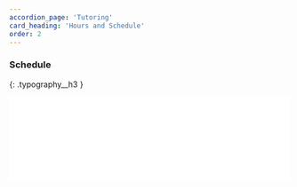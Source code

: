 ```yaml
---
accordion_page: 'Tutoring'
card_heading: 'Hours and Schedule'
order: 2
---
```


### Schedule
{: .typography__h3 }

<iframe src="../schedule-widget/" frameborder="0" width="100%" class="iframe iframeTableStyling iframeJSHeight"></iframe>